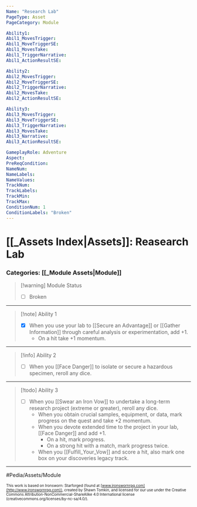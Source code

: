 ```yaml
---
Name: "Research Lab"
PageType: Asset
PageCategory: Module

Ability1:
Abil1_MovesTrigger:
Abil1_MoveTriggerSE:
Abil1_MovesTake:
Abil1_TriggerNarrative:
Abil1_ActionResultSE:

Ability2:
Abil2_MovesTrigger:
Abil2_MoveTriggerSE:
Abil2_TriggerNarrative:
Abil2_MovesTake:
Abil2_ActionResultSE:

Ability3:
Abil3_MovesTrigger:
Abil3_MoveTriggerSE:
Abil3_TriggerNarrative:
Abil3_MovesTake:
Abil3_Narrative:
Abil3_ActionResultSE:

GameplayRole: Adventure
Aspect:
PreReqCondition: 
NameNum:
NameLabels:
NameValues:
TrackNum:
TrackLabels:
TrackMin:
TrackMax:
ConditionNum: 1
ConditionLabels: "Broken"
---
```

# [[_Assets Index|Assets]]: Reasearch Lab
### Categories: [[_Module Assets|Module]]
> [!warning] Module Status
> - [ ] Broken
___
> [!note] Ability 1
> - [x] When you use your lab to [[Secure an Advantage]] or [[Gather Information]] through careful analysis or experimentation, add +1.
> 	- On a hit take +1 momentum.
___
> [!info] Ability 2
> - [ ] When you [[Face Danger]] to isolate or secure a hazardous specimen, reroll any dice.
___
> [!todo] Ability 3
> - [ ] When you [[Swear an Iron Vow]] to undertake a long-term research project (extreme or greater), reroll any dice. 
> 	- When you obtain crucial samples, equipment, or data, mark progress on the quest and take +2 momentum. 
> 	- When you devote extended time to the project in your lab, [[Face Danger]] and add +1. 
> 		- On a hit, mark progress. 
> 		- On a strong hit with a match, mark progress twice. 
> 	- When you [[Fulfill_Your_Vow]] and score a hit, also mark one box on your discoveries legacy track.
___

#Pedia/Assets/Module 

<font size=-2>This work is based on Ironsworn: Starforged (found at [www.ironswornrpg.com](http://www.ironswornrpg.com)), created by Shawn Tomkin, and licensed for our use under the Creative Commons Attribution-NonCommercial-ShareAlike 4.0 International license  (creativecommons.org/licenses/by-nc-sa/4.0/).</font>